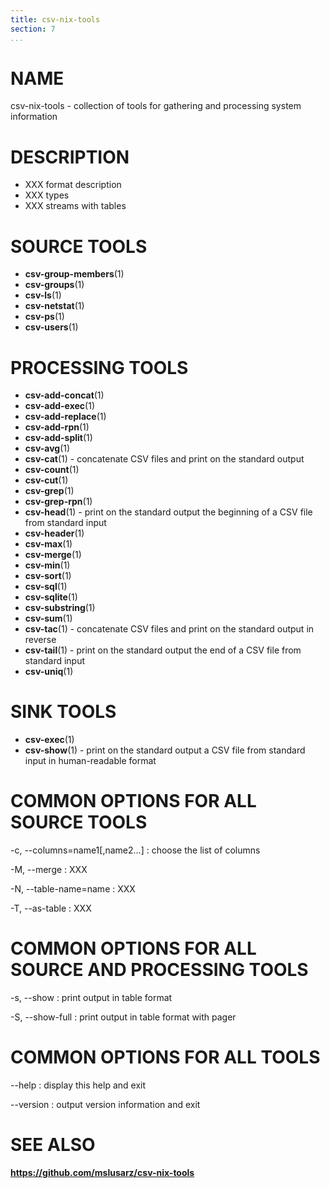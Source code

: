 ```yaml
---
title: csv-nix-tools
section: 7
...
```


# NAME #

csv-nix-tools - collection of tools for gathering and processing system information

# DESCRIPTION #

- XXX format description
- XXX types
- XXX streams with tables

# SOURCE TOOLS #

- **csv-group-members**(1)
- **csv-groups**(1)
- **csv-ls**(1)
- **csv-netstat**(1)
- **csv-ps**(1)
- **csv-users**(1)

# PROCESSING TOOLS #

- **csv-add-concat**(1)
- **csv-add-exec**(1)
- **csv-add-replace**(1)
- **csv-add-rpn**(1)
- **csv-add-split**(1)
- **csv-avg**(1)
- **csv-cat**(1) - concatenate CSV files and print on the standard output
- **csv-count**(1)
- **csv-cut**(1)
- **csv-grep**(1)
- **csv-grep-rpn**(1)
- **csv-head**(1) - print on the standard output the beginning of a CSV file from standard input
- **csv-header**(1)
- **csv-max**(1)
- **csv-merge**(1)
- **csv-min**(1)
- **csv-sort**(1)
- **csv-sql**(1)
- **csv-sqlite**(1)
- **csv-substring**(1)
- **csv-sum**(1)
- **csv-tac**(1) - concatenate CSV files and print on the standard output in reverse
- **csv-tail**(1) - print on the standard output the end of a CSV file from standard input
- **csv-uniq**(1)

# SINK TOOLS #

- **csv-exec**(1)
- **csv-show**(1) - print on the standard output a CSV file from standard input in human-readable format

# COMMON OPTIONS FOR ALL SOURCE TOOLS #

-c, --columns=name1[,name2...]
:   choose the list of columns

-M, --merge
:   XXX

-N, --table-name=name
:   XXX

-T, --as-table
:   XXX

# COMMON OPTIONS FOR ALL SOURCE AND PROCESSING TOOLS #

-s, --show
:   print output in table format

-S, --show-full
:   print output in table format with pager

# COMMON OPTIONS FOR ALL TOOLS #

--help
:   display this help and exit

--version
:   output version information and exit

# SEE ALSO #

**<https://github.com/mslusarz/csv-nix-tools>**
